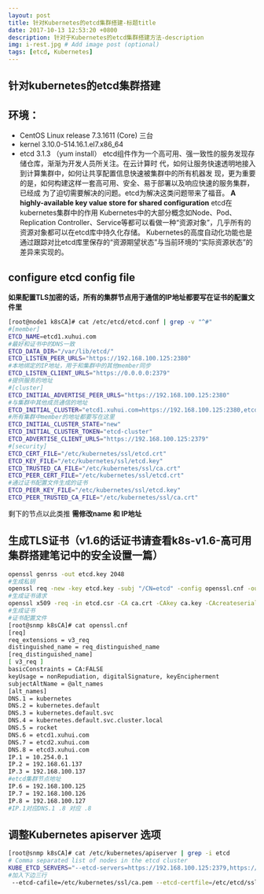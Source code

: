 ```yaml
---
layout: post
title: 针对Kubernetes的etcd集群搭建-标题title
date: 2017-10-13 12:53:20 +0800
description: 针对于Kubernetes的etcd集群搭建方法-description
img: i-rest.jpg # Add image post (optional)
tags: [etcd, Kubernetes]
---
```

## 针对kubernetes的etcd集群搭建
## 环境：
- CentOS Linux release 7.3.1611 (Core) 三台 
- kernel 3.10.0-514.16.1.el7.x86_64 
- etcd 3.1.3 （yum install）
etcd组件作为一个高可用、强一致性的服务发现存储仓库，渐渐为开发人员所关注。在云计算时 代，如何让服务快速透明地接入到计算集群中，如何让共享配置信息快速被集群中的所有机器发 现，更为重要的是，如何构建这样一套高可用、安全、易于部署以及响应快速的服务集群，已经成 为了迫切需要解决的问题。etcd为解决这类问题带来了福音。 
 **A highly-available key value store for shared configuration** 
 etcd在kubernetes集群中的作用 
 Kubernetes中的大部分概念如Node、Pod、Replication Controller、Service等都可以看做一种“资源对象”，几乎所有的资源对象都可以在etcd库中持久化存储。 
 Kubernetes的高度自动化功能也是通过跟踪对比etcd库里保存的“资源期望状态”与当前环境的“实际资源状态”的差异来实现的。 

## configure etcd config file
 **如果配置TLS加密的话，所有的集群节点用于通信的IP地址都要写在证书的配置文件里** 
```bash
[root@node1 k8sCA]# cat /etc/etcd/etcd.conf | grep -v "^#"
#[member]
ETCD_NAME=etcd1.xuhui.com
#最好和证书中的DNS一致
ETCD_DATA_DIR="/var/lib/etcd/"
ETCD_LISTEN_PEER_URLS="https://192.168.100.125:2380"
#本地绑定的IP地址，用于和集群中的其他member同步
ETCD_LISTEN_CLIENT_URLS="https://0.0.0.0:2379"
#提供服务的地址
#[cluster]
ETCD_INITIAL_ADVERTISE_PEER_URLS="https://192.168.100.125:2380"
#与集群中其他成员通信的地址
ETCD_INITIAL_CLUSTER="etcd1.xuhui.com=https://192.168.100.125:2380,etcd2.xuhui.com=https://192.168.100.126:2380,etcd3.xuhui.com=https://192.168.100.127:2380"
#所有集群中member的地址都要写在这里
ETCD_INITIAL_CLUSTER_STATE="new"
ETCD_INITIAL_CLUSTER_TOKEN="etcd-cluster"
ETCD_ADVERTISE_CLIENT_URLS="https://192.168.100.125:2379"
#[security]
ETCD_CERT_FILE="/etc/kubernetes/ssl/etcd.crt"
ETCD_KEY_FILE="/etc/kubernetes/ssl/etcd.key"
ETCD_TRUSTED_CA_FILE="/etc/kubernetes/ssl/ca.crt"
ETCD_PEER_CERT_FILE="/etc/kubernetes/ssl/etcd.crt"
#通过证书配置文件生成的证书
ETCD_PEER_KEY_FILE="/etc/kubernetes/ssl/etcd.key"
ETCD_PEER_TRUSTED_CA_FILE="/etc/kubernetes/ssl/ca.crt"
```
 剩下的节点以此类推 
 **需修改name 和 IP地址** 

 ## 生成TLS证书（v1.6的话证书请查看k8s-v1.6-高可用集群搭建笔记中的安全设置一篇）
```bash
openssl genrss -out etcd.key 2048
#生成私钥
openssl req -new -key etcd.key -subj "/CN=etcd" -config openssl.cnf -out etcd.csr
#生成证书请求
openssl x509 -req -in etcd.csr -CA ca.crt -CAkey ca.key -CAcreateserial -days 5000 -extensions v3_req -extfile openssl.cnf -out etcd.crt
#生成证书
#证书配置文件
[root@snmp k8sCA]# cat openssl.cnf 
[req]
req_extensions = v3_req
distinguished_name = req_distinguished_name
[req_distinguished_name]
[ v3_req ]
basicConstraints = CA:FALSE
keyUsage = nonRepudiation, digitalSignature, keyEncipherment
subjectAltName = @alt_names
[alt_names]
DNS.1 = kubernetes
DNS.2 = kubernetes.default
DNS.3 = kubernetes.default.svc
DNS.4 = kubernetes.default.svc.cluster.local
DNS.5 = rocket
DNS.6 = etcd1.xuhui.com
DNS.7 = etcd2.xuhui.com
DNS.8 = etcd3.xuhui.com
IP.1 = 10.254.0.1
IP.2 = 192.168.61.137
IP.3 = 192.168.100.137
#etcd集群节点地址
IP.6 = 192.168.100.125
IP.7 = 192.168.100.126
IP.8 = 192.168.100.127
#IP.1对应DNS.1 .8 对应 .8
```
## 调整Kubernetes apiserver 选项
```bash
[root@snmp k8sCA]# cat /etc/kubernetes/apiserver | grep -i etcd
# Comma separated list of nodes in the etcd cluster
KUBE_ETCD_SERVERS="--etcd-servers=https://192.168.100.125:2379,https://192.168.100.126:2379,https://192.168.100.127:2379"
#加入下边三行
 --etcd-cafile=/etc/kubernetes/ssl/ca.pem --etcd-certfile=/etc/etcd/ssl/etcd.pem --etcd-keyfile=/etc/etcd/ssl/etcd-key.pem "
```
